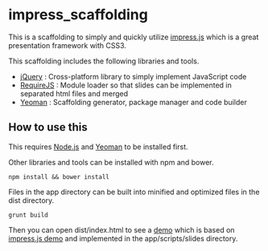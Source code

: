 impress_scaffolding
===================

This is a scaffolding to simply and quickly utilize [impress.js](https://github.com/bartaz/impress.js) which is a great presentation framework with CSS3.

This scaffolding includes the following libraries and tools.

* [jQuery](http://jquery.com/) : Cross-platform library to simply implement JavaScript code
* [RequireJS](http://requirejs.org/) : Module loader so that slides can be implemented in separated html files and merged
* [Yeoman](http://yeoman.io/) : Scaffolding generator, package manager and code builder


How to use this
---------------

This requires [Node.js](http://nodejs.org/) and [Yeoman](http://yeoman.io/) to be installed first.

Other libraries and tools can be installed with npm and bower.

```
npm install && bower install
```

Files in the app directory can be built into minified and optimized files in the dist directory.

```
grunt build
```

Then you can open dist/index.html to see a [demo](http://eqot.github.io/impress_scaffolding) which is based on [impress.js demo](http://bartaz.github.io/impress.js) and implemented in the app/scripts/slides directory.

